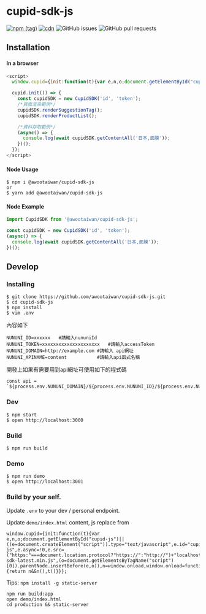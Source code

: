 cupid-sdk-js
===
[![npm (tag)](https://img.shields.io/npm/v/@awootaiwan/cupid-sdk-js/latest?color=red)](https://www.npmjs.com/package/@awootaiwan/cupid-sdk-js) [![cdn](https://img.shields.io/badge/cdn-latest-orange)](https://api.awoo.org/libs/cupid-sdk-latest.min.js) ![GitHub issues](https://img.shields.io/github/issues/awootaiwan/cupid-sdk-js) ![GitHub pull requests](https://img.shields.io/github/issues-pr/awootaiwan/cupid-sdk-js)

## Installation
#### In a browser
```javascript
<script>
  window.cupid={init:function(t){var e,n,o;document.getElementById("cupid-js")||((e=document.createElement("script")).type="text/javascript",e.id="cupid-js",e.async=!0,e.src=("https:"===document.location.protocol?"https://":"http://")+"api.awoo.org/libs/cupid-sdk-latest.min.js",(o=document.getElementsByTagName("script")[0]).parentNode.insertBefore(e,o)),n=window.onload,window.onload=function(){return n&&n(),t()}}};

  cupid.init(() => {
    const cupidSDK = new CupidSDK('id', 'token');
    /*頁面渲染範例*/
    cupidSDK.renderSuggestionTag();
    cupidSDK.renderProductList();

    /*資料存取範例*/
    (async() => {
      console.log(await cupidSDK.getContentAll('日本,面膜'));
    })();
  });
</script>
```

#### Node Usage
```
$ npm i @awootaiwan/cupid-sdk-js
or
$ yarn add @awootaiwan/cupid-sdk-js
```

#### Node Example

```javascript
import CupidSDK from '@awootaiwan/cupid-sdk-js';

const cupidSDK = new CupidSDK('id', 'token');
(async() => {
  console.log(await cupidSDK.getContentAll('日本,面膜'));
})();
```

## Develop

### Installing

```
$ git clone https://github.com/awootaiwan/cupid-sdk-js.git
$ cd cupid-sdk-js
$ npm install
$ vim .env
```

內容如下

```
NUNUNI_ID=xxxxxx   #請輸入nununiId
NUNUNI_TOKEN=xxxxxxxxxxxxxxxxxxxxx   #請輸入accessToken
NUNUNI_DOMAIN=http://example.com #請輸入 api網址
NUNUNI_APINAME=content           #請輸入api函式名稱
```

開發上如果有需要用到api網址可使用如下的程式碼
```
const api = `${process.env.NUNUNI_DOMAIN}/${process.env.NUNUNI_ID}/${process.env.NUNUNI_APINAME}`;
```
### Dev
```
$ npm start
$ open http://localhost:3000
```

### Build
```
$ npm run build
```

### Demo
```
$ npm run demo
$ open http://localhost:3001
```

### Build by your self.

Update `.env` to your dev / personal endpoint.

Update `demo/index.html` content, js replace from

```
window.cupid={init:function(t){var e,n,o;document.getElementById("cupid-js")||((e=document.createElement("script")).type="text/javascript",e.id="cupid-js",e.async=!0,e.src=("https:"===document.location.protocol?"https://":"http://")+"localhost:9080/cupid-sdk-latest.min.js",(o=document.getElementsByTagName("script")[0]).parentNode.insertBefore(e,o)),n=window.onload,window.onload=function(){return n&&n(),t()}}};
```

Tips: `npm install -g static-server`

```
npm run build:app
open demo/index.html
cd production && static-server

```